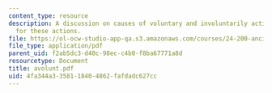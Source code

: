 ```yaml
---
content_type: resource
description: A discussion on causes of voluntary and involuntarily actions, and responsibilities
  for these actions.
file: https://ol-ocw-studio-app-qa.s3.amazonaws.com/courses/24-200-ancient-philosophy-fall-2004/4fa344a3358118404862fafdadc627cc_avolunt.pdf
file_type: application/pdf
parent_uid: f2ab5dc3-d40c-98ec-c4b0-f8ba67771a8d
resourcetype: Document
title: avolunt.pdf
uid: 4fa344a3-3581-1840-4862-fafdadc627cc
---
```

